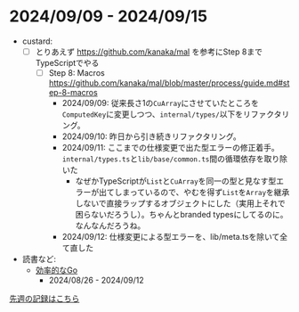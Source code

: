 # 2024/09/09 - 2024/09/15

- custard:
    - [ ] とりあえず <https://github.com/kanaka/mal> を参考にStep 8までTypeScriptでやる
        - [ ] Step 8: Macros <https://github.com/kanaka/mal/blob/master/process/guide.md#step-8-macros>
            - 2024/09/09: 従来長さ1の`CuArray`にさせていたところを`ComputedKey`に変更しつつ、`internal/types/`以下をリファクタリング。
            - 2024/09/10: 昨日から引き続きリファクタリング。
            - 2024/09/11: ここまでの仕様変更で出た型エラーの修正着手。`internal/types.ts`と`lib/base/common.ts`間の循環依存を取り除いた
                - なぜかTypeScriptが`List`と`CuArray`を同一の型と見なす型エラーが出てしまっているので、やむを得ず`List`を`Array`を継承しないで直接ラップするオブジェクトにした（実用上それで困らないだろうし）。ちゃんとbranded typesにしてるのに。なんなんだろうね。
            - 2024/09/12: 仕様変更による型エラーを、lib/meta.tsを除いて全て直した
- 読書など:
    - [効率的なGo](https://www.oreilly.co.jp//books/9784814400539/)
        - 2024/08/26 - 2024/09/12

[先週の記録はこちら](https://github.com/igrep/daily-commits/blob/f007085b03cb52834f45d038199f5671299e7ce6/yesterday.md)
